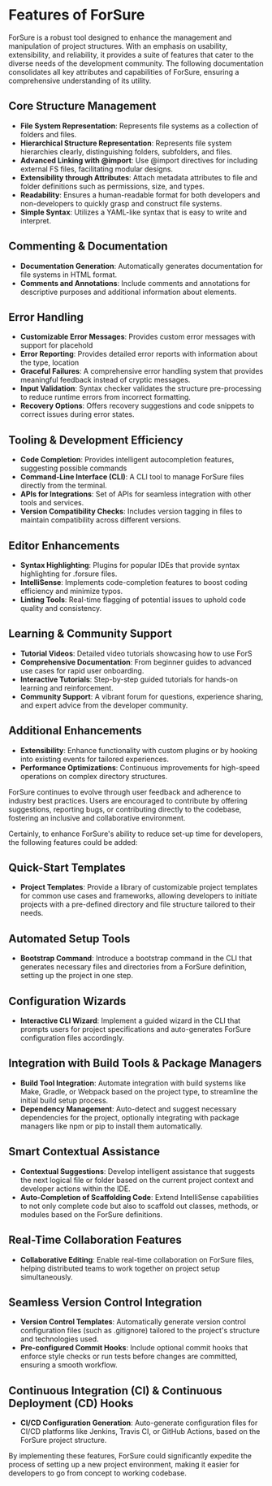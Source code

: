 # Features of ForSure

ForSure is a robust tool designed to enhance the management and manipulation of project structures. With an emphasis on usability, extensibility, and reliability, it provides a suite of features that cater to the diverse needs of the development community. The following documentation consolidates all key attributes and capabilities of ForSure, ensuring a comprehensive understanding of its utility.

## Core Structure Management

- **File System Representation**: Represents file systems as a collection of folders and files.
- **Hierarchical Structure Representation**: Represents file system hierarchies clearly, distinguishing folders, subfolders, and files.
- **Advanced Linking with @import**: Use @import directives for including external FS files, facilitating modular designs.
- **Extensibility through Attributes**: Attach metadata attributes to file and folder definitions such as permissions, size, and types.
- **Readability**: Ensures a human-readable format for both developers and non-developers to quickly grasp and construct file systems.
- **Simple Syntax**: Utilizes a YAML-like syntax that is easy to write and interpret.

## Commenting & Documentation

- **Documentation Generation**: Automatically generates documentation for file systems in HTML format.
- **Comments and Annotations**: Include comments and annotations for descriptive purposes and additional information about elements.

## Error Handling

- **Customizable Error Messages**: Provides custom error messages with support for placehold
- **Error Reporting**: Provides detailed error reports with information about the type, location
- **Graceful Failures**: A comprehensive error handling system that provides meaningful feedback instead of cryptic messages.
- **Input Validation**: Syntax checker validates the structure pre-processing to reduce runtime errors from incorrect formatting.
- **Recovery Options**: Offers recovery suggestions and code snippets to correct issues during error states.

## Tooling & Development Efficiency

- **Code Completion**: Provides intelligent autocompletion features, suggesting possible commands
- **Command-Line Interface (CLI)**: A CLI tool to manage ForSure files directly from the terminal.
- **APIs for Integrations**: Set of APIs for seamless integration with other tools and services.
- **Version Compatibility Checks**: Includes version tagging in files to maintain compatibility across different versions.

## Editor Enhancements

- **Syntax Highlighting**: Plugins for popular IDEs that provide syntax highlighting for .forsure files.
- **IntelliSense**: Implements code-completion features to boost coding efficiency and minimize typos.
- **Linting Tools**: Real-time flagging of potential issues to uphold code quality and consistency.

## Learning & Community Support

- **Tutorial Videos**: Detailed video tutorials showcasing how to use ForS
- **Comprehensive Documentation**: From beginner guides to advanced use cases for rapid user onboarding.
- **Interactive Tutorials**: Step-by-step guided tutorials for hands-on learning and reinforcement.
- **Community Support**: A vibrant forum for questions, experience sharing, and expert advice from the developer community.

## Additional Enhancements

- **Extensibility**: Enhance functionality with custom plugins or by hooking into existing events for tailored experiences.
- **Performance Optimizations**: Continuous improvements for high-speed operations on complex directory structures.

ForSure continues to evolve through user feedback and adherence to industry best practices. Users are encouraged to contribute by offering suggestions, reporting bugs, or contributing directly to the codebase, fostering an inclusive and collaborative environment.

Certainly, to enhance ForSure's ability to reduce set-up time for developers, the following features could be added:

## Quick-Start Templates

- **Project Templates**: Provide a library of customizable project templates for common use cases and frameworks, allowing developers to initiate projects with a pre-defined directory and file structure tailored to their needs.

## Automated Setup Tools

- **Bootstrap Command**: Introduce a bootstrap command in the CLI that generates necessary files and directories from a ForSure definition, setting up the project in one step.

## Configuration Wizards

- **Interactive CLI Wizard**: Implement a guided wizard in the CLI that prompts users for project specifications and auto-generates ForSure configuration files accordingly.

## Integration with Build Tools & Package Managers

- **Build Tool Integration**: Automate integration with build systems like Make, Gradle, or Webpack based on the project type, to streamline the initial build setup process.
- **Dependency Management**: Auto-detect and suggest necessary dependencies for the project, optionally integrating with package managers like npm or pip to install them automatically.

## Smart Contextual Assistance

- **Contextual Suggestions**: Develop intelligent assistance that suggests the next logical file or folder based on the current project context and developer actions within the IDE.
- **Auto-Completion of Scaffolding Code**: Extend IntelliSense capabilities to not only complete code but also to scaffold out classes, methods, or modules based on the ForSure definitions.

## Real-Time Collaboration Features

- **Collaborative Editing**: Enable real-time collaboration on ForSure files, helping distributed teams to work together on project setup simultaneously.

## Seamless Version Control Integration

- **Version Control Templates**: Automatically generate version control configuration files (such as .gitignore) tailored to the project's structure and technologies used.
- **Pre-configured Commit Hooks**: Include optional commit hooks that enforce style checks or run tests before changes are committed, ensuring a smooth workflow.

## Continuous Integration (CI) & Continuous Deployment (CD) Hooks

- **CI/CD Configuration Generation**: Auto-generate configuration files for CI/CD platforms like Jenkins, Travis CI, or GitHub Actions, based on the ForSure project structure.

By implementing these features, ForSure could significantly expedite the process of setting up a new project environment, making it easier for developers to go from concept to working codebase.
